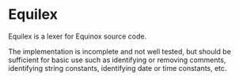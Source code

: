 Equilex
=======

Equilex is a lexer for Equinox source code.

The implementation is incomplete and not well tested, but should be sufficient for basic use such as identifying or removing comments, identifying string constants, identifying date or time constants, etc.

